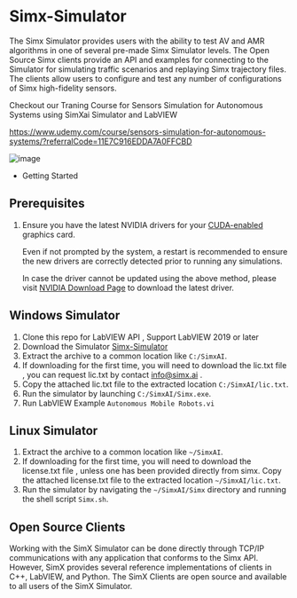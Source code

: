 # Simx-Simulator

The Simx Simulator provides users with the ability to test AV and AMR algorithms in one of several pre-made Simx Simulator levels. The Open Source Simx clients provide an API and examples for connecting to the Simulator for simulating traffic scenarios and replaying Simx trajectory files. The clients allow users to configure and test any number of configurations of Simx high-fidelity sensors.

Checkout our Traning Course for Sensors Simulation for Autonomous Systems using SimXai Simulator and LabVIEW

https://www.udemy.com/course/sensors-simulation-for-autonomous-systems/?referralCode=11E7C916EDDA7A0FFCBD

![image](https://user-images.githubusercontent.com/131154677/233154122-c1f98b0d-5313-492b-be7e-8ecb076e0f72.png)



*   Getting Started

Prerequisites
-------------

1.  Ensure you have the latest NVIDIA drivers for your [CUDA-enabled](https://developer.nvidia.com/cuda-gpus) graphics card.
    
    Even if not prompted by the system, a restart is recommended to ensure the new drivers are correctly detected prior to running any simulations.
    
    In case the driver cannot be updated using the above method, please visit [NVIDIA Download Page](https://www.nvidia.com/Download/index.aspx) to download the latest driver.
    

Windows Simulator
-----------------
1.  Clone this repo for LabVIEW API , Support LabVIEW 2019 or later
2.  Download the Simulator [Simx-Simulator](https://drive.google.com/drive/folders/1p8bt2IKcjN6ag92KVQXSFHTU-kftmD0Z)
3.  Extract the archive to a common location like `C:/SimxAI`.
4.  If downloading for the first time, you will need to download the lic.txt file , you can request lic.txt by contact info@simx.ai . 
5.  Copy the attached lic.txt file to the extracted location `C:/SimxAI/lic.txt`.
6.  Run the simulator by launching `C:/SimxAI/Simx.exe`.
7.  Run LabVIEW Example `Autonomous Mobile Robots.vi`

Linux Simulator
---------------

1.  Extract the archive to a common location like `~/SimxAI`.
2.  If downloading for the first time, you will need to download the license.txt file , unless one has been provided directly from simx. Copy the attached license.txt file to the extracted location `~/SimxAI/lic.txt`.
3.  Run the simulator by navigating the `~/SimxAI/Simx` directory and running the shell script `Simx.sh`.

Open Source Clients
-------------------

Working with the SimX Simulator can be done directly through TCP/IP communications with any application that conforms to the Simx API. However, SimX provides several reference implementations of clients in C++, LabVIEW, and Python. The SimX Clients are open source and available to all users of the SimX Simulator.

